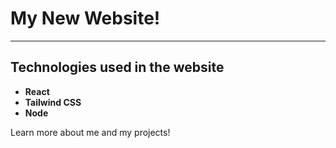 # My New Website!

----

## Technologies used in the website

- **React** 
- **Tailwind CSS** 
- **Node** 

Learn more about me and my projects!
